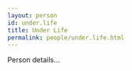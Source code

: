 ```yaml
---
layout: person
id: under.life
title: Under Life
permalink: people/under.life.html
---
```


Person details...